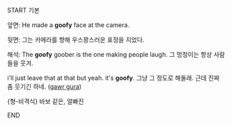 START
기본

앞면:
He made a **goofy** face at the camera.

뒷면:
그는 카메라를 향해 우스꽝스러운 표정을 지었다.

해석:
The **goofy** goober is the one making people laugh. 
그 멍청이는 항상 사람들을 웃겨.

i'll just leave that at that but yeah. it's **goofy**.
그냥 그 정도로 해둘래. 근데 진짜 좀 웃기긴 하네. ([gawr gura](https://www.youtube.com/watch?v=GCP1ERiN0hc&ab_channel=GawrGuraCh.hololive-EN))

{형-비격식} 바보 같은, 얼빠진
<!--ID: 1744280178671-->
END